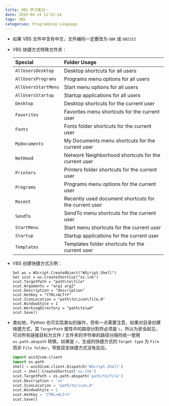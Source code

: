 ```yaml
---
title: VBS 学习笔记一
date: 2019-04-24 13:52:14
tags: VBS
categories: Programming Language
---
```


- 如果 VBS 文件中含有中文，文件编码一定要改为 `GBK` 或 `GB2312`
- VBS 快捷方式特殊文件夹：
  <!-- more -->

  | Special             | Folder Usage                                          |
  | :---                | :---                                                  |
  | `AllUsersDesktop`   | Desktop shortcuts for all users                       |
  | `AllUsersPrograms`  | Programs menu options for all users                   |
  | `AllUsersStartMenu` | Start menu options for all users                      |
  | `AllUsersStartup`   | Startup applications for all users                    |
  | `Desktop`           | Desktop shortcuts for the current user                |
  | `Favorites`         | Favorites menu shortcuts for the current user         |
  | `Fonts`             | Fonts folder shortcuts for the current user           |
  | `MyDocuments`       | My Documents menu shortcuts for the current user      |
  | `NetHood`           | Network Neighborhood shortcuts for the current user   |
  | `Printers`          | Printers folder shortcuts for the current user        |
  | `Programs`          | Programs menu options for the current user            |
  | `Recent`            | Recently used document shortcuts for the current user |
  | `SendTo`            | SendTo menu shortcuts for the current user            |
  | `StartMenu`         | Start menu shortcuts for the current user             |
  | `Startup`           | Startup applications for the current user             |
  | `Templates`         | Templates folder shortcuts for the current user       |
- VBS 创建快捷方式示例：
  ```VB CreateShortcut.vbs
  Set ws = WScript.CreateObject("WScript.Shell")
  Set scut = ws.CreateShortcut("xx.lnk")
  scut.TargetPath = "path\to\file"
  scut.Arguments = "arg1 arg2"
  scut.Description = "description"
  scut.HotKey = "CTRL+ALT+Y"
  scut.IconLocation = "path\to\icon\file,0"
  scut.WindowStyle = 1
  scut.WorkingDirectory = "path\to\wd"
  scut.Save()
  ```
- 类似地，Python 也可实现类似的操作，但有一点需要注意，如果对目录创建快捷方式，其 `TargetPath` 属性中的路径分割符必须是 `\`，所以为安全起见，可对所有链接目标为文件 / 文件夹的字符串的路径分隔符统一使用 `os.path.abspath` 转换。如果是 `/`，生成的快捷方式的 `Target type` 为 `File` 而非 `File folder`，导致双击快捷方式没有反应。
  ```Python CreateShortcut.py
  import win32com.client
  import os.path
  shell = win32com.client.Dispatch('WScript.Shell')
  scut = shell.CreateShortcut('xx.lnk')
  scut.TargetPath = os.path.abspath('path/to/file')
  scut.Description = 'xx'
  scut.IconLocation = 'path/to/icon,0'
  scut.WindowStyle = 1
  scut.HotKey = 'CTRL+ALT+Y'
  scut.Save()
  ```
